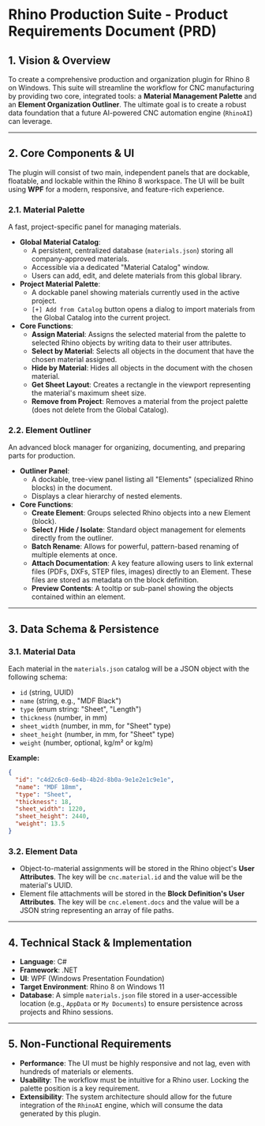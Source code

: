 # Rhino Production Suite - Product Requirements Document (PRD)

## 1. Vision & Overview

To create a comprehensive production and organization plugin for Rhino 8 on Windows. This suite will streamline the workflow for CNC manufacturing by providing two core, integrated tools: a **Material Management Palette** and an **Element Organization Outliner**. The ultimate goal is to create a robust data foundation that a future AI-powered CNC automation engine (`RhinoAI`) can leverage.

---

## 2. Core Components & UI

The plugin will consist of two main, independent panels that are dockable, floatable, and lockable within the Rhino 8 workspace. The UI will be built using **WPF** for a modern, responsive, and feature-rich experience.

### 2.1. Material Palette
A fast, project-specific panel for managing materials.

*   **Global Material Catalog**:
    *   A persistent, centralized database (`materials.json`) storing all company-approved materials.
    *   Accessible via a dedicated "Material Catalog" window.
    *   Users can add, edit, and delete materials from this global library.
*   **Project Material Palette**:
    *   A dockable panel showing materials currently used in the active project.
    *   `[+] Add from Catalog` button opens a dialog to import materials from the Global Catalog into the current project.
*   **Core Functions**:
    *   **Assign Material**: Assigns the selected material from the palette to selected Rhino objects by writing data to their user attributes.
    *   **Select by Material**: Selects all objects in the document that have the chosen material assigned.
    *   **Hide by Material**: Hides all objects in the document with the chosen material.
    *   **Get Sheet Layout**: Creates a rectangle in the viewport representing the material's maximum sheet size.
    *   **Remove from Project**: Removes a material from the project palette (does not delete from the Global Catalog).

### 2.2. Element Outliner
An advanced block manager for organizing, documenting, and preparing parts for production.

*   **Outliner Panel**:
    *   A dockable, tree-view panel listing all "Elements" (specialized Rhino blocks) in the document.
    *   Displays a clear hierarchy of nested elements.
*   **Core Functions**:
    *   **Create Element**: Groups selected Rhino objects into a new Element (block).
    *   **Select / Hide / Isolate**: Standard object management for elements directly from the outliner.
    *   **Batch Rename**: Allows for powerful, pattern-based renaming of multiple elements at once.
    *   **Attach Documentation**: A key feature allowing users to link external files (PDFs, DXFs, STEP files, images) directly to an Element. These files are stored as metadata on the block definition.
    *   **Preview Contents**: A tooltip or sub-panel showing the objects contained within an element.

---

## 3. Data Schema & Persistence

### 3.1. Material Data
Each material in the `materials.json` catalog will be a JSON object with the following schema:
*   `id` (string, UUID)
*   `name` (string, e.g., "MDF Black")
*   `type` (enum string: "Sheet", "Length")
*   `thickness` (number, in mm)
*   `sheet_width` (number, in mm, for "Sheet" type)
*   `sheet_height` (number, in mm, for "Sheet" type)
*   `weight` (number, optional, kg/m² or kg/m)

**Example:**
```json
{
  "id": "c4d2c6c0-6e4b-4b2d-8b0a-9e1e2e1c9e1e",
  "name": "MDF 18mm",
  "type": "Sheet",
  "thickness": 18,
  "sheet_width": 1220,
  "sheet_height": 2440,
  "weight": 13.5
}
```

### 3.2. Element Data
*   Object-to-material assignments will be stored in the Rhino object's **User Attributes**. The key will be `cnc.material.id` and the value will be the material's UUID.
*   Element file attachments will be stored in the **Block Definition's User Attributes**. The key will be `cnc.element.docs` and the value will be a JSON string representing an array of file paths.

---

## 4. Technical Stack & Implementation

*   **Language**: C#
*   **Framework**: .NET
*   **UI**: WPF (Windows Presentation Foundation)
*   **Target Environment**: Rhino 8 on Windows 11
*   **Database**: A simple `materials.json` file stored in a user-accessible location (e.g., `AppData` or `My Documents`) to ensure persistence across projects and Rhino sessions.

---

## 5. Non-Functional Requirements

*   **Performance**: The UI must be highly responsive and not lag, even with hundreds of materials or elements.
*   **Usability**: The workflow must be intuitive for a Rhino user. Locking the palette position is a key requirement.
*   **Extensibility**: The system architecture should allow for the future integration of the `RhinoAI` engine, which will consume the data generated by this plugin. 